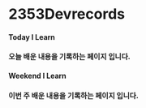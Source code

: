 # 2353Devrecords

#### Today I Learn

#### 오늘 배운 내용을 기록하는 페이지 입니다.

#### Weekend I Learn

#### 이번 주 배운 내용을 기록하는 페이지 입니다.
